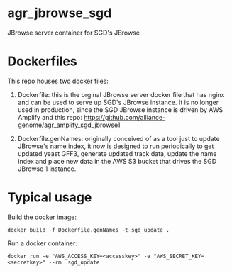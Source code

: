 # agr_jbrowse_sgd

JBrowse server container for SGD's JBrowse

# Dockerfiles

This repo houses two docker files:

1. Dockerfile: this is the orginal JBrowse server docker file that has nginx
   and can be used to serve up SGD's JBrowse instance. It is no longer used in
   production, since the SGD JBrowse instance is driven by AWS Amplify and this
   repo: https://github.com/alliance-genome/agr_amplify_sgd_jbrowse1

2. Dockerfile.genNames: originally conceived of as a tool just to update
   JBrowse's name index, it now is designed to run periodically to get updated
   yeast GFF3, generate updated track data, update the name index and place
   new data in the AWS S3 bucket that drives the SGD JBrowse 1 instance.

# Typical usage

Build the docker image:

```
docker build -f Dockerfile.genNames -t sgd_update .
```

Run a docker container:

```
docker run -e "AWS_ACCESS_KEY=<accesskey>" -e "AWS_SECRET_KEY=<secretkey>" --rm  sgd_update
```
